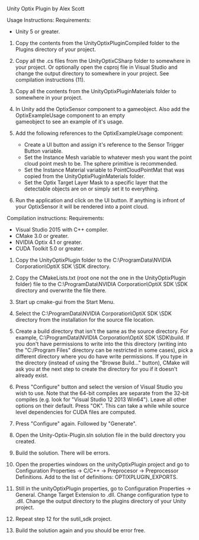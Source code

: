 Unity Optix Plugin by Alex Scott

Usage Instructions:
Requirements:
- Unity 5 or greater.

1. Copy the contents from the UnityOptixPluginCompiled folder to the Plugins directory of your project.

2. Copy all the .cs files from the UnityOptixCSharp folder to somewhere in your project. Or optionally open the csproj file
   in Visual Studio and change the output directory to somewhere in your project. See compilation instructions (11).
   
3. Copy all the contents from the UnityOptixPluginMaterials folder to somewhere in your project.
   
4. In Unity add the OptixSensor component to a gameobject. Also add the OptixExampleUsage component to an empty  
   gameobject to see an example of it's usage.
   
5. Add the following references to the OptixExampleUsage component:
	- Create a UI button and assign it's reference to the Sensor Trigger Button variable.
	- Set the Instance Mesh variable to whatever mesh you want the point cloud point mesh to be. The sphere primitive is recommended.
	- Set the Instance Material variable to PointCloudPointMat that was copied from the UnityOptixPluginMaterials folder.
	- Set the Optix Target Layer Mask to a specific layer that the detectable objects are on or simply set it to everything.

6. Run the application and click on the UI button. If anything is infront of your OptixSensor it will be rendered into a point cloud.


Compilation instructions:
Requirements:
- Visual Studio 2015 with C++ compiler.
- CMake 3.0 or greater.
- NVIDIA Optix 4.1 or greater.
- CUDA Toolkit 5.0 or greater.

1. Copy the UnityOptixPlugin folder to the C:\ProgramData\NVIDIA Corporation\OptiX SDK <version>\SDK directory.

2. Copy the CMakeLists.txt (root one not the one in the UnityOptixPlugin folder) file to the 
   C:\ProgramData\NVIDIA Corporation\OptiX SDK <version>\SDK directory and overwrite the file there.

3. Start up cmake-gui from the Start Menu.

4. Select the C:\ProgramData\NVIDIA Corporation\OptiX SDK <version>\SDK directory
   from the installation for the source file location.

5. Create a build directory that isn't the same as the source directory.  For
   example, C:\ProgramData\NVIDIA Corporation\OptiX SDK <version>\SDK\build.
   If you don't have permissions to write into the this directory (writing into
   the "C:/Program Files" directory can be restricted in some cases), pick a different
   directory where you do have write permissions.  If you type in the directory
   (instead of using the "Browse Build..." button), CMake will ask you at the
   next step to create the directory for you if it doesn't already exist.

6. Press "Configure" button and select the version of Visual Studio you wish to
   use.  Note that the 64-bit compiles are separate from the 32-bit compiles
   (e.g. look for "Visual Studio 12 2013 Win64").  Leave all other options on
   their default.  Press "OK".  This can take a while while source level
   dependencies for CUDA files are computed.

7. Press "Configure" again.  Followed by "Generate".

8. Open the Unity-Optix-Plugin.sln solution file in the build directory you created.

9. Build the solution. There will be errors.

10. Open the properties windows on the unityOptixPlugin project and go to Configuration Properties -> C/C++ -> Preprocesor -> Preprocessor Definitions.
Add to the list of definitions: OPTIXPLUGIN_EXPORTS.

11. Still in the unityOptixPlugin properties, go to Configuration Properties -> General. Change Target Extension to .dll. Change configuration type
to .dll. Change the output directory to the plugins directory of your Unity project.

12. Repeat step 12 for the sutil_sdk project.

13. Build the solution again and you should be error free.